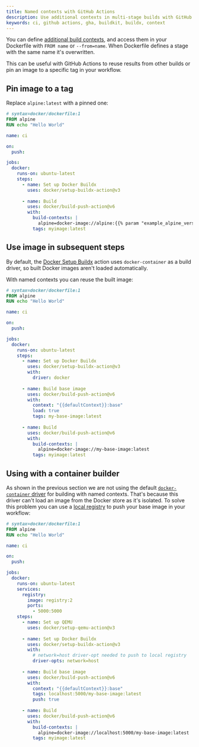 ```yaml
---
title: Named contexts with GitHub Actions
description: Use additional contexts in multi-stage builds with GitHub Actions
keywords: ci, github actions, gha, buildkit, buildx, context
---
```


You can define [additional build contexts](../../../reference/cli/docker/buildx/build.md#build-context),
and access them in your Dockerfile with `FROM name` or `--from=name`. When
Dockerfile defines a stage with the same name it's overwritten.

This can be useful with GitHub Actions to reuse results from other builds or pin
an image to a specific tag in your workflow.

## Pin image to a tag

Replace `alpine:latest` with a pinned one:

```dockerfile
# syntax=docker/dockerfile:1
FROM alpine
RUN echo "Hello World"
```

```yaml
name: ci

on:
  push:

jobs:
  docker:
    runs-on: ubuntu-latest
    steps:
      - name: Set up Docker Buildx
        uses: docker/setup-buildx-action@v3
      
      - name: Build
        uses: docker/build-push-action@v6
        with:
          build-contexts: |
            alpine=docker-image://alpine:{{% param "example_alpine_version" %}}
          tags: myimage:latest
```

## Use image in subsequent steps

By default, the [Docker Setup Buildx](https://github.com/marketplace/actions/docker-setup-buildx)
action uses `docker-container` as a build driver, so built Docker images aren't
loaded automatically.

With named contexts you can reuse the built image:

```dockerfile
# syntax=docker/dockerfile:1
FROM alpine
RUN echo "Hello World"
```

```yaml
name: ci

on:
  push:

jobs:
  docker:
    runs-on: ubuntu-latest
    steps:
      - name: Set up Docker Buildx
        uses: docker/setup-buildx-action@v3
        with:
          driver: docker
      
      - name: Build base image
        uses: docker/build-push-action@v6
        with:
          context: "{{defaultContext}}:base"
          load: true
          tags: my-base-image:latest
      
      - name: Build
        uses: docker/build-push-action@v6
        with:
          build-contexts: |
            alpine=docker-image://my-base-image:latest
          tags: myimage:latest
```

## Using with a container builder

As shown in the previous section we are not using the default
[`docker-container` driver](../../builders/drivers/docker-container.md) for building with
named contexts. That's because this driver can't load an image from the Docker
store as it's isolated. To solve this problem you can use a [local registry](local-registry.md)
to push your base image in your workflow:

```dockerfile
# syntax=docker/dockerfile:1
FROM alpine
RUN echo "Hello World"
```

```yaml
name: ci

on:
  push:

jobs:
  docker:
    runs-on: ubuntu-latest
    services:
      registry:
        image: registry:2
        ports:
          - 5000:5000
    steps:
      - name: Set up QEMU
        uses: docker/setup-qemu-action@v3
      
      - name: Set up Docker Buildx
        uses: docker/setup-buildx-action@v3
        with:
          # network=host driver-opt needed to push to local registry
          driver-opts: network=host
      
      - name: Build base image
        uses: docker/build-push-action@v6
        with:
          context: "{{defaultContext}}:base"
          tags: localhost:5000/my-base-image:latest
          push: true
      
      - name: Build
        uses: docker/build-push-action@v6
        with:
          build-contexts: |
            alpine=docker-image://localhost:5000/my-base-image:latest
          tags: myimage:latest
```
